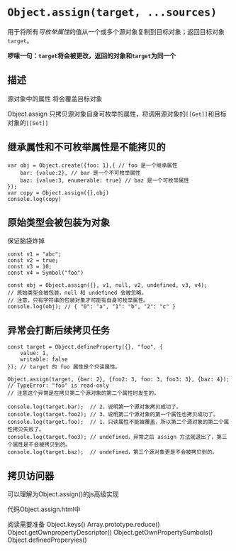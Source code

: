 `Object.assign(target, ...sources)`
=================================================
用于将所有*可枚举属性*的值从一个或多个源对象复制到目标对象；返回目标对象`target`。

**啰嗦一句：`target`将会被更改，返回的对象和`target`为同一个**

描述
-----------
源对象中的属性 将会覆盖目标对象

Object.assign 只拷贝源对象自身可枚举的属性，将调用源对象的`[[Get]]`和目标对象的`[[Set]]`


继承属性和不可枚举属性是不能拷贝的
-----------------------------------
```
var obj = Object.create({foo: 1},{ // foo 是一个继承属性
    bar: {value:2}, // bar 是一个不可枚举属性
    baz: {value:3, enumerable: true} // baz 是一个可枚举属性
});
var copy = Object.assign({},obj)
console.log(copy)
```

原始类型会被包装为对象
--------------------------

保证脑袋炸掉
```
const v1 = "abc";
const v2 = true;
const v3 = 10;
const v4 = Symbol("foo")

const obj = Object.assign({}, v1, null, v2, undefined, v3, v4); 
// 原始类型会被包装，null 和 undefined 会被忽略。
// 注意，只有字符串的包装对象才可能有自身可枚举属性。
console.log(obj); // { "0": "a", "1": "b", "2": "c" }
```

异常会打断后续拷贝任务
------------------------
```
const target = Object.defineProperty({}, "foo", {
    value: 1,
    writable: false
}); // target 的 foo 属性是个只读属性。

Object.assign(target, {bar: 2}, {foo2: 3, foo: 3, foo3: 3}, {baz: 4});
// TypeError: "foo" is read-only
// 注意这个异常是在拷贝第二个源对象的第二个属性时发生的。

console.log(target.bar);  // 2，说明第一个源对象拷贝成功了。
console.log(target.foo2); // 3，说明第二个源对象的第一个属性也拷贝成功了。
console.log(target.foo);  // 1，只读属性不能被覆盖，所以第二个源对象的第二个属性拷贝失败了。
console.log(target.foo3); // undefined，异常之后 assign 方法就退出了，第三个属性是不会被拷贝到的。
console.log(target.baz);  // undefined，第三个源对象更是不会被拷贝到的。
```

拷贝访问器
-----------
可以理解为Object.assign()的js高级实现

代码Object.assign.html中

阅读需要准备 Object.keys() Array.prototype.reduce() Object.getOwnpropertyDescriptor() Object.getOwnPropertySumbols() Object.definedProperyies()